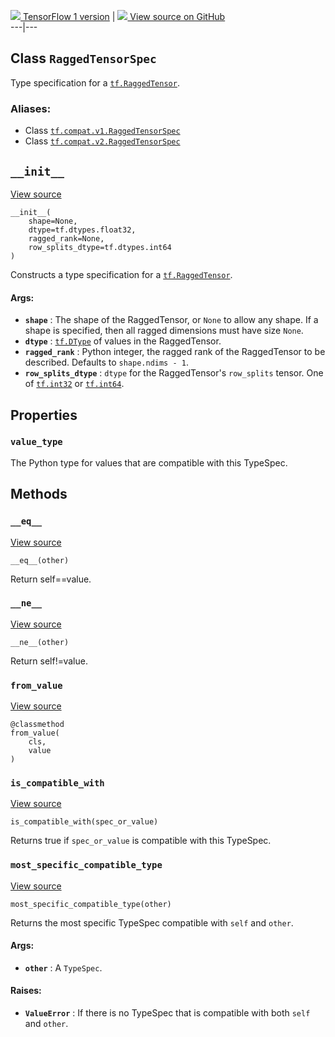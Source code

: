 [ ![](https://tensorflow.google.cn/images/tf_logo_32px.png) TensorFlow 1
version](/versions/r1.15/api_docs/python/tf/RaggedTensorSpec) |  [
![](https://tensorflow.google.cn/images/GitHub-Mark-32px.png) View source on
GitHub
](https://github.com/tensorflow/tensorflow/blob/r2.0/tensorflow/python/ops/ragged/ragged_tensor.py#L1925-L2067)  
---|---  
  
## Class `RaggedTensorSpec`

Type specification for a
[`tf.RaggedTensor`](https://tensorflow.google.cn/api_docs/python/tf/RaggedTensor).

### Aliases:

  * Class [`tf.compat.v1.RaggedTensorSpec`](/api_docs/python/tf/RaggedTensorSpec)
  * Class [`tf.compat.v2.RaggedTensorSpec`](/api_docs/python/tf/RaggedTensorSpec)

## `__init__`

[View
source](https://github.com/tensorflow/tensorflow/blob/r2.0/tensorflow/python/ops/ragged/ragged_tensor.py#L1934-L1963)

    
    
    __init__(
        shape=None,
        dtype=tf.dtypes.float32,
        ragged_rank=None,
        row_splits_dtype=tf.dtypes.int64
    )
    

Constructs a type specification for a
[`tf.RaggedTensor`](https://tensorflow.google.cn/api_docs/python/tf/RaggedTensor).

#### Args:

  * **`shape`** : The shape of the RaggedTensor, or `None` to allow any shape. If a shape is specified, then all ragged dimensions must have size `None`.
  * **`dtype`** : [`tf.DType`](https://tensorflow.google.cn/api_docs/python/tf/dtypes/DType) of values in the RaggedTensor.
  * **`ragged_rank`** : Python integer, the ragged rank of the RaggedTensor to be described. Defaults to `shape.ndims - 1`.
  * **`row_splits_dtype`** : `dtype` for the RaggedTensor's `row_splits` tensor. One of [`tf.int32`](https://tensorflow.google.cn/api_docs/python/tf#int32) or [`tf.int64`](https://tensorflow.google.cn/api_docs/python/tf#int64).

## Properties

### `value_type`

The Python type for values that are compatible with this TypeSpec.

## Methods

### `__eq__`

[View
source](https://github.com/tensorflow/tensorflow/blob/r2.0/tensorflow/python/framework/type_spec.py#L262-L265)

    
    
    __eq__(other)
    

Return self==value.

### `__ne__`

[View
source](https://github.com/tensorflow/tensorflow/blob/r2.0/tensorflow/python/framework/type_spec.py#L267-L268)

    
    
    __ne__(other)
    

Return self!=value.

### `from_value`

[View
source](https://github.com/tensorflow/tensorflow/blob/r2.0/tensorflow/python/ops/ragged/ragged_tensor.py#L2062-L2067)

    
    
    @classmethod
    from_value(
        cls,
        value
    )
    

### `is_compatible_with`

[View
source](https://github.com/tensorflow/tensorflow/blob/r2.0/tensorflow/python/framework/type_spec.py#L87-L102)

    
    
    is_compatible_with(spec_or_value)
    

Returns true if `spec_or_value` is compatible with this TypeSpec.

### `most_specific_compatible_type`

[View
source](https://github.com/tensorflow/tensorflow/blob/r2.0/tensorflow/python/framework/type_spec.py#L104-L126)

    
    
    most_specific_compatible_type(other)
    

Returns the most specific TypeSpec compatible with `self` and `other`.

#### Args:

  * **`other`** : A `TypeSpec`.

#### Raises:

  * **`ValueError`** : If there is no TypeSpec that is compatible with both `self` and `other`.

